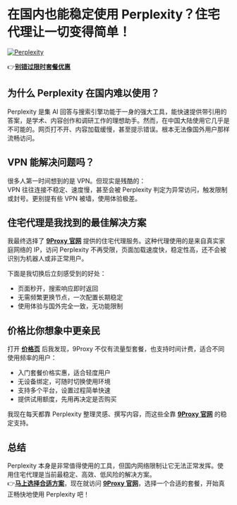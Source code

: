 # 在国内也能稳定使用 Perplexity？住宅代理让一切变得简单！

<a href='https://postimg.cc/ykkskwFQ' target='_blank'><img src='https://i.postimg.cc/kXy4hCDm/Perplexity.png' border='0' alt='Perplexity'/></a>

👉[**别错过限时套餐优惠**](https://the9proxy.short.gy/github-pricing-lucas888)

## 为什么 Perplexity 在国内难以使用？

Perplexity 是集 AI 回答与搜索引擎功能于一身的强大工具，能快速提供带引用的答案，是学术、内容创作和调研工作的理想助手。然而，在中国大陆使用它几乎是不可能的。网页打不开、内容加载缓慢，甚至提示错误。根本无法像国外用户那样流畅访问。

## VPN 能解决问题吗？

很多人第一时间想到的是 VPN。但现实是残酷的：  
VPN 往往连接不稳定、速度慢，甚至会被 Perplexity 判定为异常访问，触发限制或封号。更别提有些 VPN 被墙，使用体验极差。

## 住宅代理是我找到的最佳解决方案

我最终选择了 [**9Proxy 官网**](https://the9proxy.short.gy/github-homepage-lucas888) 提供的住宅代理服务。这种代理使用的是来自真实家庭网络的 IP，访问 Perplexity 不再受限，页面加载速度快，稳定性高，还不会被识别为机器人或非正常用户。

下面是我切换后立刻感受到的好处：

- 页面秒开，搜索响应即时返回  
- 无需频繁更换节点，一次配置长期稳定  
- 使用体验与国外完全一致，无功能限制  

## 价格比你想象中更亲民

打开 [**价格页**](https://the9proxy.short.gy/github-pricing-lucas888) 后我发现，9Proxy 不仅有流量型套餐，也支持时间计费，适合不同使用频率的用户：

- 入门套餐价格实惠，适合轻度用户  
- 无设备绑定，可随时切换使用环境  
- 支持多个平台，设置过程简单快速  
- 提供试用额度，先用再决定是否购买  

我现在每天都靠 Perplexity 整理灵感、撰写内容，而这些全靠 [**9Proxy 官网**](https://the9proxy.short.gy/github-homepage-lucas888) 的稳定支持。

## 总结

Perplexity 本身是非常值得使用的工具，但国内网络限制让它无法正常发挥。使用住宅代理是当前最稳定、高效、低风险的解决方案。  
👉[**马上选择合适方案**](https://the9proxy.short.gy/github-pricing-lucas888)，现在就访问 [**9Proxy 官网**](https://the9proxy.short.gy/github-homepage-lucas888)，选择一个合适的套餐，开始真正畅快地使用 Perplexity 吧！
